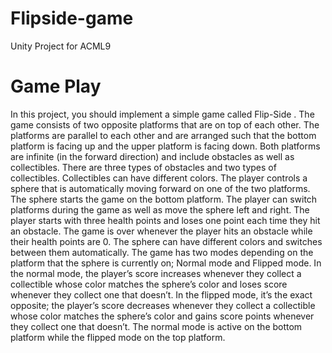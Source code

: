 # Flipside-game
Unity Project for ACML9

# Game Play

In this project, you should implement a simple game called Flip-Side . The game consists of two opposite platforms that are on top of each other. The platforms are parallel to each other and are arranged such that the bottom platform is facing up and the upper platform is facing down. Both platforms are infinite (in the forward direction) and include obstacles as well as collectibles. There are three types of obstacles and two types of collectibles. Collectibles can have different colors. The player controls a sphere that is automatically moving forward on one of the two platforms. The sphere starts the game on the bottom platform. The player can switch platforms during the game as well as move the sphere left and right. The player starts with three health points and loses one point each time they hit an obstacle. The game is over whenever the player hits an obstacle while their health points are 0. The sphere can have different colors and switches between them automatically. The game has two modes depending on the platform that the sphere is currently on; Normal mode and Flipped mode. In the normal mode, the player’s score increases whenever they collect a collectible whose color matches the sphere’s color and loses score whenever they collect one that doesn’t. In the flipped mode, it’s the exact opposite; the player’s score decreases whenever they collect a collectible whose color matches the sphere’s color and gains score points whenever they collect one that doesn’t. The normal mode is active on the bottom platform while the flipped mode on the top platform.
